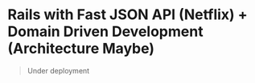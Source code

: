 # Rails with Fast JSON API (Netflix) + Domain Driven Development (Architecture Maybe)
> Under deployment
